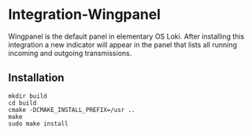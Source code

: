 # Integration-Wingpanel
Wingpanel is the default panel in elementary OS Loki. After installing this integration a new indicator will appear in the panel that lists all running incoming and outgoing transmissions.

## Installation
```
mkdir build
cd build
cmake -DCMAKE_INSTALL_PREFIX=/usr ..
make
sudo make install
```
